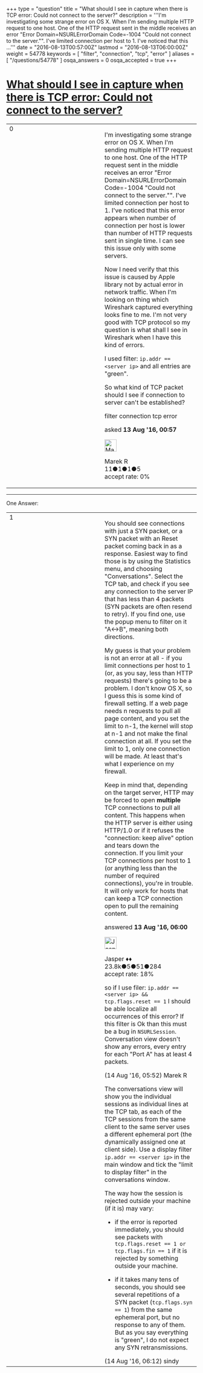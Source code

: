 +++
type = "question"
title = "What should I see in capture when there is TCP error: Could not connect to the server?"
description = '''I&#x27;m investigating some strange error on OS X. When I&#x27;m sending multiple HTTP request to one host. One of the HTTP request sent in the middle receives an error &quot;Error Domain=NSURLErrorDomain Code=-1004 &quot;Could not connect to the server.&quot;&quot;. I&#x27;ve limited connection per host to 1. I&#x27;ve noticed that this ...'''
date = "2016-08-13T00:57:00Z"
lastmod = "2016-08-13T06:00:00Z"
weight = 54778
keywords = [ "filter", "connection", "tcp", "error" ]
aliases = [ "/questions/54778" ]
osqa_answers = 0
osqa_accepted = true
+++

<div class="headNormal">

# [What should I see in capture when there is TCP error: Could not connect to the server?](/questions/54778/what-should-i-see-in-capture-when-there-is-tcp-error-could-not-connect-to-the-server)

</div>

<div id="main-body">

<div id="askform">

<table id="question-table" style="width:100%;"><colgroup><col style="width: 50%" /><col style="width: 50%" /></colgroup><tbody><tr class="odd"><td style="width: 30px; vertical-align: top"><div class="vote-buttons"><div id="post-54778-score" class="post-score" title="current number of votes">0</div><div id="favorite-count" class="favorite-count"></div></div></td><td><div id="item-right"><div class="question-body"><p>I'm investigating some strange error on OS X. When I'm sending multiple HTTP request to one host. One of the HTTP request sent in the middle receives an error "Error Domain=NSURLErrorDomain Code=-1004 "Could not connect to the server."". I've limited connection per host to 1. I've noticed that this error appears when number of connection per host is lower than number of HTTP requests sent in single time. I can see this issue only with some servers.</p><p>Now I need verify that this issue is caused by Apple library not by actual error in network traffic. When I'm looking on thing which Wireshark captured everything looks fine to me. I'm not very good with TCP protocol so my question is what shall I see in Wireshark when I have this kind of errors.</p><p>I used filter: <code>ip.addr == &lt;server ip&gt;</code> and all entries are "green".</p><p>So what kind of TCP packet should I see if connection to server can't be established?</p></div><div id="question-tags" class="tags-container tags">filter connection tcp error</div><div id="question-controls" class="post-controls"></div><div class="post-update-info-container"><div class="post-update-info post-update-info-user"><p>asked <strong>13 Aug '16, 00:57</strong></p><img src="https://secure.gravatar.com/avatar/afdd5d793e560990654ac95622b3ef42?s=32&amp;d=identicon&amp;r=g" class="gravatar" width="32" height="32" alt="Marek%20R&#39;s gravatar image" /><p>Marek R<br />
<span class="score" title="11 reputation points">11</span><span title="1 badges"><span class="badge1">●</span><span class="badgecount">1</span></span><span title="1 badges"><span class="silver">●</span><span class="badgecount">1</span></span><span title="5 badges"><span class="bronze">●</span><span class="badgecount">5</span></span><br />
<span class="accept_rate" title="Rate of the user&#39;s accepted answers">accept rate:</span> <span title="Marek R has no accepted answers">0%</span></p></div></div><div id="comments-container-54778" class="comments-container"></div><div id="comment-tools-54778" class="comment-tools"></div><div class="clear"></div><div id="comment-54778-form-container" class="comment-form-container"></div><div class="clear"></div></div></td></tr></tbody></table>

------------------------------------------------------------------------

<div class="tabBar">

<span id="sort-top"></span>

<div class="headQuestions">

One Answer:

</div>

</div>

<span id="54779"></span>

<div id="answer-container-54779" class="answer accepted-answer">

<table style="width:100%;"><colgroup><col style="width: 50%" /><col style="width: 50%" /></colgroup><tbody><tr class="odd"><td style="width: 30px; vertical-align: top"><div class="vote-buttons"><div id="post-54779-score" class="post-score" title="current number of votes">1</div></div></td><td><div class="item-right"><div class="answer-body"><p>You should see connections with just a SYN packet, or a SYN packet with an Reset packet coming back in as a response. Easiest way to find those is by using the Statistics menu, and choosing "Conversations". Select the TCP tab, and check if you see any connection to the server IP that has less than 4 packets (SYN packets are often resend to retry). If you find one, use the popup menu to filter on it "A&lt;-&gt;B", meaning both directions.</p><p>My guess is that your problem is not an error at all - if you limit connections per host to 1 (or, as you say, less than HTTP requests) there's going to be a problem. I don't know OS X, so I guess this is some kind of firewall setting. If a web page needs n requests to pull all page content, and you set the limit to n-1, the kernel will stop at n-1 and not make the final connection at all. If you set the limit to 1, only one connection will be made. At least that's what I experience on my firewall.</p><p>Keep in mind that, depending on the target server, HTTP may be forced to open <strong>multiple</strong> TCP connections to pull all content. This happens when the HTTP server is either using HTTP/1.0 or if it refuses the "connection: keep alive" option and tears down the connection. If you limit your TCP connections per host to 1 (or anything less than the number of required connections), you're in trouble. It will only work for hosts that can keep a TCP connection open to pull the remaining content.</p></div><div class="answer-controls post-controls"></div><div class="post-update-info-container"><div class="post-update-info post-update-info-user"><p>answered <strong>13 Aug '16, 06:00</strong></p><img src="https://secure.gravatar.com/avatar/c578ba2967741f25aebd6afef702f432?s=32&amp;d=identicon&amp;r=g" class="gravatar" width="32" height="32" alt="Jasper&#39;s gravatar image" /><p>Jasper ♦♦<br />
<span class="score" title="23806 reputation points"><span>23.8k</span></span><span title="5 badges"><span class="badge1">●</span><span class="badgecount">5</span></span><span title="51 badges"><span class="silver">●</span><span class="badgecount">51</span></span><span title="284 badges"><span class="bronze">●</span><span class="badgecount">284</span></span><br />
<span class="accept_rate" title="Rate of the user&#39;s accepted answers">accept rate:</span> <span title="Jasper has 263 accepted answers">18%</span></p></div></div><div id="comments-container-54779" class="comments-container"><span id="54792"></span><div id="comment-54792" class="comment"><div id="post-54792-score" class="comment-score"></div><div class="comment-text"><p>so if I use filer: <code>ip.addr == &lt;server ip&gt; &amp;&amp; tcp.flags.reset == 1</code> I should be able localize all occurrences of this error? If this filter is Ok than this must be a bug in <code>NSURLSession</code>. Conversation view doesn't show any errors, every entry for each "Port A" has at least 4 packets.</p></div><div id="comment-54792-info" class="comment-info"><span class="comment-age">(14 Aug '16, 05:52)</span> Marek R</div></div><span id="54794"></span><div id="comment-54794" class="comment"><div id="post-54794-score" class="comment-score"></div><div class="comment-text"><p>The conversations view will show you the individual sessions as individual lines at the TCP tab, as each of the TCP sessions from the same client to the same server uses a different ephemeral port (the dynamically assigned one at client side). Use a display filter <code>ip.addr == &lt;server ip&gt;</code> in the main window and tick the "limit to display filter" in the conversations window.</p><p>The way how the session is rejected outside your machine (if it is) may vary:</p><ul><li><p>if the error is reported immediately, you should see packets with <code>tcp.flags.reset == 1 or tcp.flags.fin == 1</code> if it is rejected by something outside your machine.</p></li><li><p>if it takes many tens of seconds, you should see several repetitions of a SYN packet (<code>tcp.flags.syn == 1</code>) from the same ephemeral port, but no response to any of them. But as you say everything is "green", I do not expect any SYN retransmissions.</p></li></ul></div><div id="comment-54794-info" class="comment-info"><span class="comment-age">(14 Aug '16, 06:12)</span> sindy</div></div></div><div id="comment-tools-54779" class="comment-tools"></div><div class="clear"></div><div id="comment-54779-form-container" class="comment-form-container"></div><div class="clear"></div></div></td></tr></tbody></table>

</div>

<div class="paginator-container-left">

</div>

</div>

</div>

